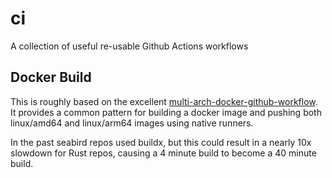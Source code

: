# ci

A collection of useful re-usable Github Actions workflows

## Docker Build

This is roughly based on the excellent [multi-arch-docker-github-workflow]. It
provides a common pattern for building a docker image and pushing both
linux/amd64 and linux/arm64 images using native runners.

In the past seabird repos used buildx, but this could result in a nearly 10x
slowdown for Rust repos, causing a 4 minute build to become a 40 minute build.

[multi-arch-docker-github-workflow]: https://github.com/sredevopsorg/multi-arch-docker-github-workflow/tree/main
